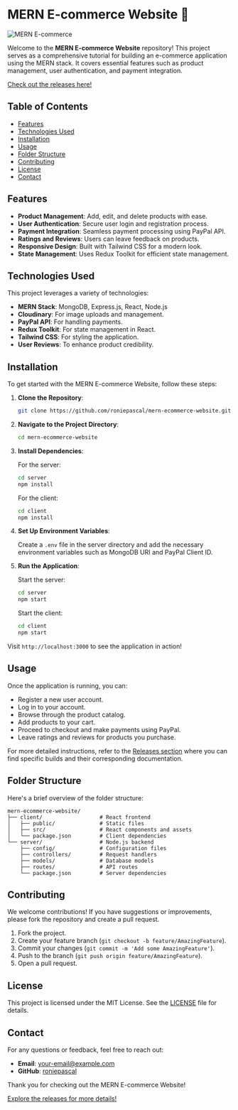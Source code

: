 # MERN E-commerce Website 🛒

![MERN E-commerce](https://img.shields.io/badge/MERN%20E-commerce%20Website-Ready%20to%20Use-brightgreen)

Welcome to the **MERN E-commerce Website** repository! This project serves as a comprehensive tutorial for building an e-commerce application using the MERN stack. It covers essential features such as product management, user authentication, and payment integration. 

[Check out the releases here!](https://github.com/roniepascal/mern-ecommerce-website/releases)

## Table of Contents

- [Features](#features)
- [Technologies Used](#technologies-used)
- [Installation](#installation)
- [Usage](#usage)
- [Folder Structure](#folder-structure)
- [Contributing](#contributing)
- [License](#license)
- [Contact](#contact)

## Features

- **Product Management**: Add, edit, and delete products with ease.
- **User Authentication**: Secure user login and registration process.
- **Payment Integration**: Seamless payment processing using PayPal API.
- **Ratings and Reviews**: Users can leave feedback on products.
- **Responsive Design**: Built with Tailwind CSS for a modern look.
- **State Management**: Uses Redux Toolkit for efficient state management.

## Technologies Used

This project leverages a variety of technologies:

- **MERN Stack**: MongoDB, Express.js, React, Node.js
- **Cloudinary**: For image uploads and management.
- **PayPal API**: For handling payments.
- **Redux Toolkit**: For state management in React.
- **Tailwind CSS**: For styling the application.
- **User Reviews**: To enhance product credibility.

## Installation

To get started with the MERN E-commerce Website, follow these steps:

1. **Clone the Repository**:

   ```bash
   git clone https://github.com/roniepascal/mern-ecommerce-website.git
   ```

2. **Navigate to the Project Directory**:

   ```bash
   cd mern-ecommerce-website
   ```

3. **Install Dependencies**:

   For the server:

   ```bash
   cd server
   npm install
   ```

   For the client:

   ```bash
   cd client
   npm install
   ```

4. **Set Up Environment Variables**:

   Create a `.env` file in the server directory and add the necessary environment variables such as MongoDB URI and PayPal Client ID.

5. **Run the Application**:

   Start the server:

   ```bash
   cd server
   npm start
   ```

   Start the client:

   ```bash
   cd client
   npm start
   ```

Visit `http://localhost:3000` to see the application in action!

## Usage

Once the application is running, you can:

- Register a new user account.
- Log in to your account.
- Browse through the product catalog.
- Add products to your cart.
- Proceed to checkout and make payments using PayPal.
- Leave ratings and reviews for products you purchase.

For more detailed instructions, refer to the [Releases section](https://github.com/roniepascal/mern-ecommerce-website/releases) where you can find specific builds and their corresponding documentation.

## Folder Structure

Here's a brief overview of the folder structure:

```
mern-ecommerce-website/
├── client/                  # React frontend
│   ├── public/              # Static files
│   ├── src/                 # React components and assets
│   └── package.json         # Client dependencies
└── server/                  # Node.js backend
    ├── config/              # Configuration files
    ├── controllers/         # Request handlers
    ├── models/              # Database models
    ├── routes/              # API routes
    └── package.json         # Server dependencies
```

## Contributing

We welcome contributions! If you have suggestions or improvements, please fork the repository and create a pull request. 

1. Fork the project.
2. Create your feature branch (`git checkout -b feature/AmazingFeature`).
3. Commit your changes (`git commit -m 'Add some AmazingFeature'`).
4. Push to the branch (`git push origin feature/AmazingFeature`).
5. Open a pull request.

## License

This project is licensed under the MIT License. See the [LICENSE](LICENSE) file for details.

## Contact

For any questions or feedback, feel free to reach out:

- **Email**: your-email@example.com
- **GitHub**: [roniepascal](https://github.com/roniepascal)

Thank you for checking out the MERN E-commerce Website! 

[Explore the releases for more details!](https://github.com/roniepascal/mern-ecommerce-website/releases)